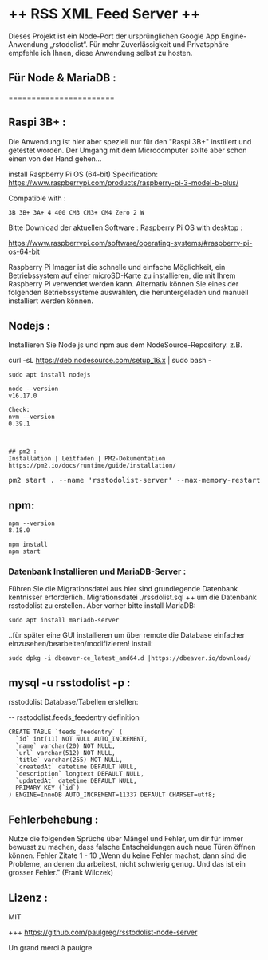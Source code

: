 
# ++ RSS XML Feed Server ++
Dieses Projekt ist ein Node-Port der ursprünglichen Google App Engine-Anwendung „rstodolist“.
Für mehr Zuverlässigkeit und Privatsphäre empfehle ich Ihnen, diese Anwendung selbst zu hosten.


## Für Node & MariaDB :
=======================

## Raspi 3B+ :
Die Anwendung ist hier aber speziell nur für den "Raspi 3B+" instlliert und getestet worden.
Der Umgang mit dem Microcomputer sollte aber schon einen von der Hand gehen...

install Raspberry Pi OS (64-bit) Specification:
https://www.raspberrypi.com/products/raspberry-pi-3-model-b-plus/

Compatible with :

    3B 3B+ 3A+ 4 400 CM3 CM3+ CM4 Zero 2 W

Bitte Download der aktuellen Software :
Raspberry Pi OS with desktop :

https://www.raspberrypi.com/software/operating-systems/#raspberry-pi-os-64-bit

Raspberry Pi Imager ist die schnelle und einfache Möglichkeit, ein Betriebssystem auf einer microSD-Karte zu installieren, die mit Ihrem Raspberry Pi verwendet werden kann. Alternativ können Sie eines der folgenden Betriebssysteme auswählen, die heruntergeladen und manuell installiert werden können.

    
## Nodejs :
Installieren Sie Node.js und npm aus dem NodeSource-Repository.
z.B.
 
curl -sL https://deb.nodesource.com/setup_16.x | sudo bash -
```
sudo apt install nodejs
```
```
node --version
v16.17.0
```
```
Check: 
nvm --version
0.39.1



## pm2 :
Installation | Leitfaden | PM2-Dokumentation
https://pm2.io/docs/runtime/guide/installation/
```
<pre>pm2 start . --name &apos;rsstodolist-server&apos; --max-memory-restart 128M</pre>

## npm:
```
npm --version
8.18.0
```
```
npm install
npm start
```


### Datenbank Installieren und MariaDB-Server :
Führen Sie die Migrationsdatei aus hier sind grundlegende Datenbank kentnisser erforderlich.
Migrationsdatei ./rssdolist.sql ++ um die Datenbank rsstodolist zu erstellen. 
Aber vorher bitte install MariaDB:
```
sudo apt install mariadb-server
```
..für später eine GUI installieren um über remote die Database einfacher einzusehen/bearbeiten/modifizieren! 
install:
```
sudo dpkg -i dbeaver-ce_latest_amd64.d |https://dbeaver.io/download/
```


##  mysql -u rsstodolist -p :
rsstodolist Database/Tabellen erstellen:

-- rsstodolist.feeds_feedentry definition
```
CREATE TABLE `feeds_feedentry` (
  `id` int(11) NOT NULL AUTO_INCREMENT,
  `name` varchar(20) NOT NULL,
  `url` varchar(512) NOT NULL,
  `title` varchar(255) NOT NULL,
  `createdAt` datetime DEFAULT NULL,
  `description` longtext DEFAULT NULL,
  `updatedAt` datetime DEFAULT NULL,
  PRIMARY KEY (`id`)
) ENGINE=InnoDB AUTO_INCREMENT=11337 DEFAULT CHARSET=utf8;
```


## Fehlerbehebung :
Nutze die folgenden Sprüche über Mängel und Fehler, um dir für immer bewusst zu machen, dass falsche Entscheidungen auch neue Türen öffnen können. Fehler Zitate 1 - 10 „Wenn du keine Fehler machst, dann sind die Probleme, an denen du arbeitest, nicht schwierig genug. Und das ist ein grosser Fehler." (Frank Wilczek)

## Lizenz :
MIT

+++
https://github.com/paulgreg/rsstodolist-node-server

Un grand merci à paulgre
